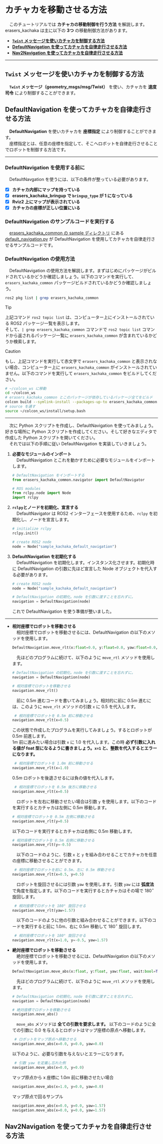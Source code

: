 # カチャカを移動させる方法
　このチュートリアルでは **カチャカの移動制御を行う方法** を解説します。erasers_kachaka は主に以下の **3つ** の移動制御方法があります。

- [**`Twist` メッセージを使いカチャカを制御する方法**](#twist)
- [**DefaultNavigation を使ってカチャカを自律走行させる方法**](#default)
- [**Nav2Navigation を使ってカチャカを自律走行させる方法**](#nav2)

---

<a id="twist"></a>
## `Twist` メッセージを使いカチャカを制御する方法
　**`Twist` メッセージ（geometry_msgs/msg/Twist）** を使い、カチャカを **速度司令** により制御することができます。

<a id="default"></a>
## DefaultNavigation を使ってカチャカを自律走行させる方法
　**DefaultNavigation** を使いカチャカを **座標指定** により制御することができます。<br>
　座標指定とは、任意の座標を指定して、そこへロボットを自律走行させることでロボットを制御する方法です。

---

### DefaultNavigation を使用する前に
　DefaultNavgation を使うには、以下の条件が整っている必要があります。

- [x] **カチャカ内部にマップを持っている**
- [x] **erasers_kachaka_bringup で `bringup_type` が $1$ になっている**
- [x] **Rviz2 上にマップが表示されている**
- [x] **カチャカの座標が正しい位置にいる**

### DefaultNavigation のサンプルコードを実行する
　[erasers_kachaka_common の sample ディレクトリ](/erasers_kachaka/erasers_kachaka_common/samples/)
にある [default_navigation.py](/erasers_kachaka/erasers_kachaka_common/samples/default_navigation.py) が DefaultNavigation を使用してカチャカを自律走行させるサンプルコードです。

### DefaultNavigation の使用方法
　DefaultNavigation の使用方法を解説します。まずはじめにパッケージがビルドされているかどうか確認しましょう。以下のコマンドを実行して、`erasers_kachaka_common` パッケージビルドされているかどうか確認しましょう。
```bash
ros2 pkg list | grep erasers_kachaka_common
```

> [!TIP]
> 上記コマンド `ros2 topic list` は、コンピューター上にインストールされている ROS2 パッケージ一覧を表示します。<br>
  そして、`| grep erasers_kachaka_common` コマンドで `ros2 topic list` コマンドから返されるパッケージ一覧に `erasers_kachaka_common` が含まれているかどうか検索します。

> [!CAUTION]
> もし、上記コマンドを実行して赤文字で `erasers_kachaka_common` と表示されない場合、コンピューター上に `erasers_kachaka_common` がインストールされていません。以下のコマンドを実行して `erasers_kachaka_common` をビルドしてください。
> ```bash
> # ~/colcon_ws に移動
> cd ~/colcon_ws
> # erasers_kachaka_common とこのパッケージが依存しているパッケージ全てをビルド
> colcon build --symlink-install --packages-up-to erasers_kachaka_common
> # source を通す
> source ~/colcon_ws/install/setup.bash
> ```

---

　次に Python スクリプトを作成し、DefaultNavigation を使ってみましょう。好きな場所に Python スクリプトを作成してください。そして好きなエディタで作成した Python スクリプトを開いてください。<br>
　それでは以下の手順に従い DefaultNavigation を実装していきましょう。

1. **必要なモジュールのインポート**<br>
    　DefaultNavigation とこれを動かすために必要なモジュールをインポートします。
    ```python
    # DefaultNavigation をインポートする
    from erasers_kachaka_common.navigator import DefaultNavigator
    
    # ROS modules
    from rclpy.node import Node
    import rclpy
    ```
2. **`rclpy`とノードを初期化、宣言する**<br>
    　DefaultNavigator は ROS2 インターフェースを使用するため、`rclpy` を初期化し、ノードを宣言します。
    ```python
    # initialize rclpy
    rclpy.init()
    
    # create ROS2 node
    node = Node("sample_kachaka_default_navigation")
    ```

3. **DefaultNavigation を初期化する**<br>
    　DefaultNavigation を初期化します。インスタンス化させます。初期化時に DefaultNavigation の引数に先ほど宣言した Node オブジェクトを代入する必要があります。
    ```python
    # create ROS2 node
    node = Node("sample_kachaka_default_navigation")
    
    # DefaultNavigation の初期化。node を引数に渡すことを忘れずに。
    navigation = DefaultNavigation(node)
    ```
   これで DefaultNavigation を使う準備が整いました。

---

- **相対座標でロボットを移動させる**<br>
    　相対座標でロボットを移動させるには、DefaultNavigation の以下のメソッドを使用します。
    ```python
    DefaultNavigation.move_rlt(x:float=0.0, y:float=0.0, yaw:float=0.0, wait:bool=True) -> bool
    ```
    　先ほどのプログラムに続けて、以下のように `move_rtl` メソッドを使用します。
    ```python
    # DefaultNavigation の初期化。node を引数に渡すことを忘れずに。
    navigation = DefaultNavigation(node)
    
    # 相対座標でロボットを移動させる
    navigation.move_rlt()
    ```
    　前に $0.5m$ 進むコードを書いてみましょう。相対的に前に $0.5m$ 進むには、このように `move_rlt` メソッドの引数 `x` に $0.5$ を代入します。
    ```python
     # 相対座標でロボットを 0.5m 前に移動させる
    navigation.move_rlt(x=0.5)
    ```
    この状態で作成したプログラムを実行してみましょう。するとロボットが $0.5m$ 前進します。<br>
    $1m$ 前に進みたい場合は引数 `x` に $1.0$ を代入します。この時 **必ず引数に入れる値が foat 型になるように書きましょう。`x=1` と、整数を代入するとエラーになります。**
    ```python
     # 相対座標でロボットを 1.0m 前に移動させる
    navigation.move_rlt(x=1.0)
    ```
    $0.5m$ ロボットを後退させるには負の値を代入します。
    ```python
     # 相対座標でロボットを 0.5m 後方に移動させる
    navigation.move_rlt(x=0.5)
    ```
    　ロボットを左右に移動させたい場合は引数 `y` を使用します。以下のコードを実行するとカチャカは左側に $0.5m$ 移動します。
     ```python
     # 相対座標でロボットを 0.5m 左側に移動させる
    navigation.move_rlt(y=0.5)
    ```
    以下のコードを実行するとカチャカは右側に $0.5m$ 移動します。
     ```python
     # 相対座標でロボットを 0.5m 右側に移動させる
    navigation.move_rlt(y=-0.5)
    ```
    　以下のコードのように、引数 `x` と `y` を組み合わせることでカチャカを任意の座標に移動させることができます。
    ```python
     # 相対座標でロボットを前に 0.5m、左に 0.5m 移動させる
    navigation.move_rlt(x=0.5, y=0.5)
    ```
    　ロボットを旋回させるには引数 `yaw` を使用します。引数 `yaw` には **弧度法** で角度を指定します。以下のコードを実行するとカチャカはその場で $180^{\circ}$ 旋回します。
    ```python
     # 相対座標でロボットを 180° 旋回させる
    navigation.move_rlt(yaw=1.57)
    ```
    　以下のコードのように他の引数と組み合わせることができます。以下のコードを実行すると前に $1.0m$、右に $0.5m$ 移動して $180^{\circ}$ 旋回します。
    ```python
     # 相対座標でロボットを 180° 旋回させる
    navigation.move_rlt(x=1.0, y=-0.5, yaw=1.57)
    ```
  

- **絶対座標でロボットを移動させる**<br>
    　絶対座標でロボットを移動させるには、DefaultNavigation の以下のメソッドを使用します。
    ```python
    DefaultNavigation.move_abs(x:float, y:float, yaw:float, wait:bool=True) -> bool
    ```
    　先ほどのプログラムに続けて、以下のように `move_rtl` メソッドを使用します。
    ```python
    # DefaultNavigation の初期化。node を引数に渡すことを忘れずに。
    navigation = DefaultNavigation(node)
    
    # 絶対座標でロボットを移動させる
    navigation.move_abs()
    ```
    　`move_abs` メソッドは **全ての引数を要求します。** 以下のコードのように全ての引数に $0.0$ を与えるとロボットはマップ座標の原点へ移動します。
    ```python
     # ロボットをマップ原点へ移動させる
    navigation.move_abs(x=0.0, y=0.0, yaw=0.0)
    ```
    以下のように、必要な引数を与えないとエラーになります。
    ```python
     # 引数 yaw を定義し忘れた例
    navigation.move_abs(x=0.0, y=0.0)
    ```
    マップ原点から x 座標に $1.0m$ 前に移動させたい場合
    ```python
    navigation.move_abs(x=1.0, y=0.0, yaw=0.0)
    ```
    マップ原点で回るサンプル
    ```python
    navigation.move_abs(x=0.0, y=0.0, yaw=1.57)
    navigation.move_abs(x=0.0, y=0.0, yaw=1.57)
    ```

<a id="nav2"></a>
## Nav2Navigation を使ってカチャカを自律走行させる方法
